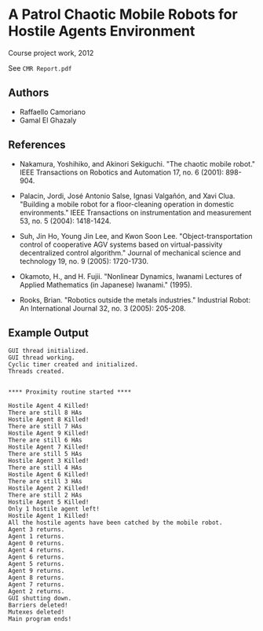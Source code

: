 A Patrol Chaotic Mobile Robots for Hostile Agents Environment
=======================================================

Course project work, 2012

See `CMR Report.pdf`

Authors
-------
- Raffaello Camoriano
- Gamal El Ghazaly

References
----------

- Nakamura, Yoshihiko, and Akinori Sekiguchi. "The chaotic mobile robot." IEEE Transactions on Robotics and Automation 17, no. 6 (2001): 898-904.

- Palacin, Jordi, José Antonio Salse, Ignasi Valgañón, and Xavi Clua. "Building a mobile robot for a floor-cleaning operation in domestic environments." IEEE Transactions on instrumentation and measurement 53, no. 5 (2004): 1418-1424.

- Suh, Jin Ho, Young Jin Lee, and Kwon Soon Lee. "Object-transportation control of cooperative AGV systems based on virtual-passivity decentralized control algorithm." Journal of mechanical science and technology 19, no. 9 (2005): 1720-1730.

- Okamoto, H., and H. Fujii. "Nonlinear Dynamics, Iwanami Lectures of Applied Mathematics (in Japanese) Iwanami." (1995).

- Rooks, Brian. "Robotics outside the metals industries." Industrial Robot: An International Journal 32, no. 3 (2005): 205-208.

Example Output
-------------
```
GUI thread initialized.
GUI thread working.
Cyclic timer created and initialized.
Threads created.


**** Proximity routine started ****

Hostile Agent 4 Killed!
There are still 8 HAs
Hostile Agent 8 Killed!
There are still 7 HAs
Hostile Agent 9 Killed!
There are still 6 HAs
Hostile Agent 7 Killed!
There are still 5 HAs
Hostile Agent 3 Killed!
There are still 4 HAs
Hostile Agent 6 Killed!
There are still 3 HAs
Hostile Agent 2 Killed!
There are still 2 HAs
Hostile Agent 5 Killed!
Only 1 hostile agent left!
Hostile Agent 1 Killed!
All the hostile agents have been catched by the mobile robot.
Agent 3 returns.
Agent 1 returns.
Agent 0 returns.
Agent 4 returns.
Agent 6 returns.
Agent 5 returns.
Agent 9 returns.
Agent 8 returns.
Agent 7 returns.
Agent 2 returns.
GUI shutting down.
Barriers deleted!
Mutexes deleted!
Main program ends!
```
